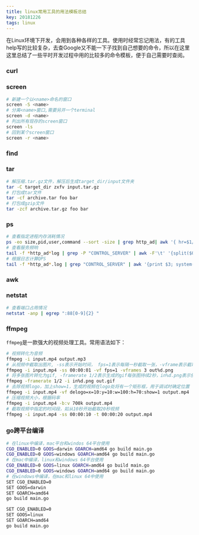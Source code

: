 ```yaml
---
title: linux常用工具的用法模板总结
key: 20181226
tags: linux
---
```


在Linux环境下开发，会用到各种各样的工具。使用时经常忘记用法，有的工具help写的比较复杂，去查Google又不能一下子找到自己想要的命令，所以在这里这里总结了一些平时开发过程中用的比较多的命令模板，便于自己需要时查阅。

<!--more-->

### curl  

### screen

```bash
# 新建一个以<name>命名的窗口
screen -S <name>
# 分离<name>窗口,需要另开一个terminal
screen -d <name>
# 列出所有现存的screen窗口
screen -ls
# 回到某个screen窗口
screen -r <name>
```



### find

### tar

```bash
# 解压缩.tar.gz文件，解压后生成target_dir/input文件夹
tar -C target_dir zxfv input.tar.gz
# 打包成tar文件
tar -cf archive.tar foo bar
# 打包成gzip文件
tar -zcf archive.tar.gz foo bar
```

### ps

```bash
# 查看指定进程内存消耗情况
ps -eo size,pid,user,command --sort -size | grep http_ad| awk '{ hr=$1/1024 ; printf("%13.2f Mb ",hr) } { for ( x=4 ; x<=NF ; x++ ) { printf("%s ",$x) } print "" }' |cut -d "" -f2 | cut -d "-" -f1
# 查看服务频响
tail -f *http_ad*log | grep -P "CONTROL_SERVER" | awk -F'\t' '{split($0,a,/ ts=/); split(a[2],b,/ /);ts=b[1]; num+=1; tts+=ts; if(num==100){print tts,num,tts/num; num=0;tts=0}}'
# 根据日志计算QPS
tail -f *http_ad*.log | grep "CONTROL_SERVER" | awk '{print $3; system("")}' | uniq -c
```

### awk

### netstat

```bash
# 查看端口占用情况
netstat -anp | egrep ":88[0-9]{2} "
```



### ffmpeg  

`ffmpeg`是一款强大的视频处理工具。常用语法如下：

```bash
# 视频转化为音频
ffmpeg -i input.mp4 output.mp3
# 从视频中截取出图片, -ss表示开始时间， fps=1表示每隔一秒截取一张，-vframe表示截取3帧，输出为out1.png, out2.png, out3.png
ffmpeg -i input.mp4 -ss 00:00:01 -vf fps=1 -vframes 3 out%d.png
# 将多张图片转化为gif, -framerate 1/2表示生成的gif每张图持续2秒，in%d.png表示使用类似in1.png/in2.png这种命名格式的图片，将out.gif改为out.mp4可生成视频
ffmpeg -framerate 1/2 -i in%d.png out.gif
# 去除视频logo，加上show=1，生成的视频在logo处将有一个矩形框，用于调试时确定位置
ffmpeg -i input.mp4 -vf delogo=x=10:y=10:w=100:h=70:show=1 output.mp4
# 压缩视频大小，根据码率
ffmpeg -i input.mp4 -b:v 700k output.mp4
# 截取视频中指定的时间段，如从10秒开始截取20秒视频
ffmpeg -i input.mp4 -ss 00:00:10 -t 00:00:20 output.mp4
```

### go跨平台编译

```bash
# 在linux中编译，mac平台和windos 64平台使用
CGO_ENABLED=0 GOOS=darwin GOARCH=amd64 go build main.go
CGO_ENABLED=0 GOOS=windows GOARCH=amd64 go build main.go
# 在mac中编译，linux和windows 64平台使用
CGO_ENABLED=0 GOOS=linux GOARCH=amd64 go build main.go
CGO_ENABLED=0 GOOS=windows GOARCH=amd64 go build main.go
# 在windows中编译，在mac和linux 64中使用
SET CGO_ENABLED=0
SET GOOS=darwin
SET GOARCH=amd64
go build main.go

SET CGO_ENABLED=0
SET GOOS=linux
SET GOARCH=amd64
go build main.go
```

